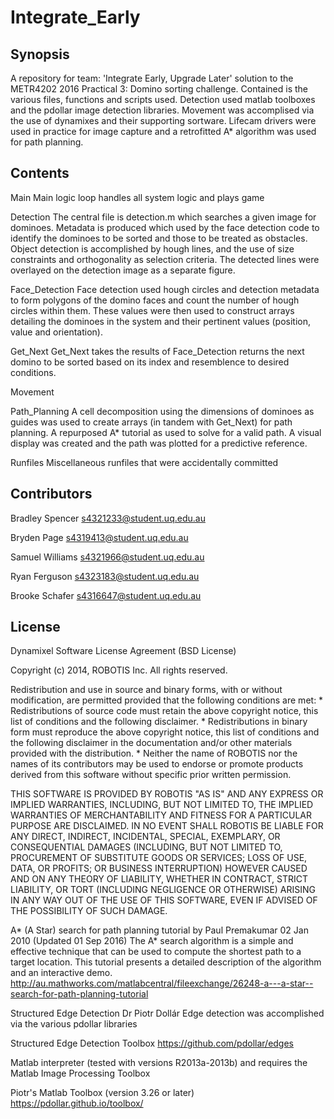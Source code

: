# Integrate_Early
## Synopsis

A repository for team: 'Integrate Early, Upgrade Later' solution to the METR4202 2016 Practical 3: Domino sorting challenge. Contained is the various files, functions and scripts used. Detection used matlab toolboxes and the pdollar image detection libraries. Movement was accomplised via the use of dynamixes and their supporting sortware. Lifecam drivers were used in practice for image capture and a retrofitted A* algorithm was used for path planning.


## Contents
Main
Main logic loop handles all system logic and plays game

Detection
The central file is detection.m which searches a given image for dominoes. Metadata is produced which used by the face detection code to identify the dominoes to be sorted and those to be treated as obstacles. Object detection is accomplished by hough lines, and the use of size constraints and orthogonality as selection criteria. The detected lines were overlayed on the detection image as a separate figure.

Face_Detection
Face detection used hough circles and detection metadata to form polygons of the domino faces and count the number of hough circles within them. These values were then used to construct arrays detailing the dominoes in the system and their pertinent values (position, value and orientation).

Get_Next
Get_Next takes the results of Face_Detection returns the next domino to be sorted based on its index and resemblence to desired conditions.

Movement

Path_Planning
A cell decomposition using the dimensions of dominoes as guides was used to create arrays (in tandem with Get_Next) for path planning. A repurposed A* tutorial as used to solve for a valid path. A visual display was created and the path was plotted for a predictive reference.

Runfiles
Miscellaneous runfiles that were accidentally committed

## Contributors
Bradley Spencer  s4321233@student.uq.edu.au

Bryden Page  s4319413@student.uq.edu.au

Samuel Williams  s4321966@student.uq.edu.au

Ryan Ferguson  s4323183@student.uq.edu.au

Brooke Schafer  s4316647@student.uq.edu.au


## License

Dynamixel
Software License Agreement (BSD License)

Copyright (c) 2014, ROBOTIS Inc.
All rights reserved.

Redistribution and use in source and binary forms, with or without
modification, are permitted provided that the following conditions are met:
    * Redistributions of source code must retain the above copyright
      notice, this list of conditions and the following disclaimer.
    * Redistributions in binary form must reproduce the above copyright
      notice, this list of conditions and the following disclaimer in the
      documentation and/or other materials provided with the distribution.
    * Neither the name of ROBOTIS nor the names of its contributors may be
      used to endorse or promote products derived from this software
      without specific prior written permission.

THIS SOFTWARE IS PROVIDED BY ROBOTIS "AS IS" AND ANY EXPRESS OR IMPLIED
WARRANTIES, INCLUDING, BUT NOT LIMITED TO, THE IMPLIED WARRANTIES OF
MERCHANTABILITY AND FITNESS FOR A PARTICULAR PURPOSE ARE DISCLAIMED.
IN NO EVENT SHALL ROBOTIS BE LIABLE FOR ANY DIRECT, INDIRECT, INCIDENTAL,
SPECIAL, EXEMPLARY, OR CONSEQUENTIAL DAMAGES (INCLUDING, BUT NOT LIMITED TO,
PROCUREMENT OF SUBSTITUTE GOODS OR SERVICES; LOSS OF USE, DATA, OR PROFITS;
OR BUSINESS INTERRUPTION) HOWEVER CAUSED AND ON ANY THEORY OF LIABILITY,
WHETHER IN CONTRACT, STRICT LIABILITY, OR TORT (INCLUDING NEGLIGENCE OR
OTHERWISE) ARISING IN ANY WAY OUT OF THE USE OF THIS SOFTWARE, EVEN IF
ADVISED OF THE POSSIBILITY OF SUCH DAMAGE.


A* (A Star) search for path planning tutorial
by Paul Premakumar
02 Jan 2010 (Updated 01 Sep 2016)
The A* search algorithm is a simple and effective technique that can be used to compute the shortest path to a target location. This tutorial presents a detailed description of the algorithm and an interactive demo.
http://au.mathworks.com/matlabcentral/fileexchange/26248-a---a-star--search-for-path-planning-tutorial


Structured Edge Detection
Dr Piotr Dollár
Edge detection was accomplished via the various pdollar libraries

Structured Edge Detection Toolbox
https://github.com/pdollar/edges

Matlab interpreter (tested with versions R2013a-2013b) and requires the Matlab Image Processing Toolbox

Piotr's Matlab Toolbox (version 3.26 or later)
https://pdollar.github.io/toolbox/


